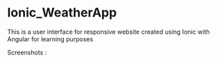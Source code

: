 # Ionic_WeatherApp

This is a user interface for responsive website created using Ionic with Angular for learning purposes

Screenshots : 

